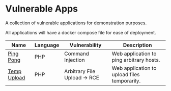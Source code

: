 # Vulnerable Apps

A collection of vulnerable applications for demonstration purposes.

All applications will have a docker compose file for ease of deployment.

| Name | Language | Vulnerability | Description |
|------|----------|---------------|-------------|
|[Ping Pong](./ping-pong/)|PHP|Command Injection|Web application to ping arbitrary hosts.|
|[Temp Upload](./temp-upload/)|PHP|Arbitrary File Upload -> RCE|Web application to upload files temporarily.|
